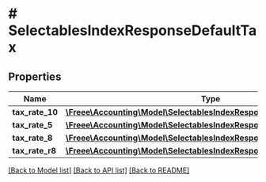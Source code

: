 # # SelectablesIndexResponseDefaultTax

## Properties

Name | Type | Description | Notes
------------ | ------------- | ------------- | -------------
**tax_rate_10** | [**\Freee\Accounting\Model\SelectablesIndexResponseDefaultTaxTaxRate10**](SelectablesIndexResponseDefaultTaxTaxRate10.md) |  | [optional]
**tax_rate_5** | [**\Freee\Accounting\Model\SelectablesIndexResponseDefaultTaxTaxRate5**](SelectablesIndexResponseDefaultTaxTaxRate5.md) |  | [optional]
**tax_rate_8** | [**\Freee\Accounting\Model\SelectablesIndexResponseDefaultTaxTaxRate8**](SelectablesIndexResponseDefaultTaxTaxRate8.md) |  | [optional]
**tax_rate_r8** | [**\Freee\Accounting\Model\SelectablesIndexResponseDefaultTaxTaxRateR8**](SelectablesIndexResponseDefaultTaxTaxRateR8.md) |  | [optional]

[[Back to Model list]](../../README.md#models) [[Back to API list]](../../README.md#endpoints) [[Back to README]](../../README.md)
